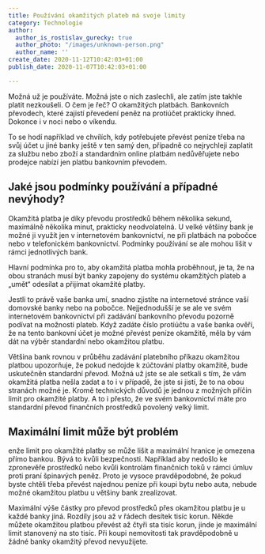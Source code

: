 ```yaml
---
title: Používání okamžitých plateb má svoje limity
category: Technologie
author:
  author_is_rostislav_gurecky: true
  author_photo: "/images/unknown-person.png"
  author_name: ''
create_date: 2020-11-12T10:42:03+01:00
publish_date: 2020-11-07T10:42:03+01:00

---
```

Možná už je používáte. Možná jste o nich zaslechli, ale zatím jste takhle platit nezkoušeli. O čem je řeč? O okamžitých platbách. Bankovních převodech, které zajistí převedení peněz na protiúčet prakticky ihned. Dokonce i v noci nebo o víkendu.

To se hodí například ve chvílích, kdy potřebujete převést peníze třeba na svůj účet u jiné banky ještě v ten samý den, případně co nejrychleji zaplatit za službu nebo zboží a standardním online platbám nedůvěřujete nebo prodejce nabízí jen platbu bankovním převodem.

## Jaké jsou podmínky používání a případné nevýhody?

Okamžitá platba je díky převodu prostředků během několika sekund, maximálně několika minut, prakticky neodvolatelná. U velké většiny bank je možné ji využít jen v internetovém bankovnictví, ne při platbách na pobočce nebo v telefonickém bankovnictví. Podmínky používání se ale mohou lišit v rámci jednotlivých bank.

Hlavní podmínka pro to, aby okamžitá platba mohla proběhnout, je ta, že na obou stranách musí být banky zapojeny do systému okamžitých plateb a „umět“ odesílat a přijímat okamžité platby.

Jestli to právě vaše banka umí, snadno zjistíte na internetové stránce vaší domovské banky nebo na pobočce. Nejjednodušší je se ale ve svém internetovém bankovnictví při zadávání bankovního převodu pozorně podívat na možnosti plateb. Když zadáte číslo protiúčtu a vaše banka ověří, že na tento bankovní účet je možné převést peníze okamžitě, měla by vám dát na výběr standardní nebo okamžitou platbu.

Většina bank rovnou v průběhu zadávání platebního příkazu okamžitou platbou upozorňuje, že pokud nedojde k zúčtování platby okamžitě, bude uskutečněn standardní převod. Možná už jste se ale setkali s tím, že vám okamžitá platba nešla zadat a to i v případě, že jste si jistí, že to na obou stranách možné je. Kromě technických důvodů je jednou z možných příčin limit pro okamžité platby. A to i přesto, že ve svém bankovnictví máte pro standardní převod finančních prostředků povolený velký limit.

## Maximální limit může být problém

enže limit pro okamžité platby se může lišit a maximální hranice je omezena přímo bankou. Bývá to kvůli bezpečnosti. Například aby nedošlo ke zpronevěře prostředků nebo kvůli kontrolám finančních toků v rámci úmluv proti praní špinavých peněz. Proto je vysoce pravděpodobné, že pokud byste chtěli třeba převést najednou peníze při koupi bytu nebo auta, nebude možné okamžitou platbu u většiny bank zrealizovat.

Maximální výše částky pro převod prostředků přes okamžitou platbu je u každé banky jiná. Rozdíly jsou až v řádech desítek tisíc korun. Někde můžete okamžitou platbou převést až čtyři sta tisíc korun, jinde je maximální limit stanovený na sto tisíc. Při koupi nemovitosti tak pravděpodobně u žádné banky okamžitý převod nevyužijete.